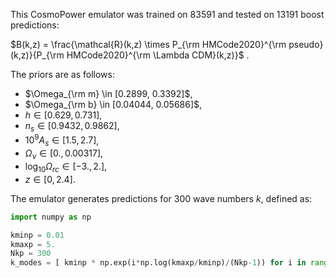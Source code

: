 This CosmoPower emulator was trained on 83591 and tested on 13191 boost predictions: 

$B(k,z) = \frac{\mathcal{R}(k,z) \times P_{\rm HMCode2020}^{\rm pseudo}(k,z)}{P_{\rm HMCode2020}^{\rm \Lambda CDM}(k,z)}$ . 

The priors are as follows: 

- $\Omega_{\rm m} \in [0.2899,     0.3392]$,
- $\Omega_{\rm b} \in [0.04044,    0.05686]$,
- $h \in [0.629,      0.731]$,
- $n_s \in [0.9432,0.9862]$,
- $10^{9} A_s \in [1.5,2.7]$,
- $\Omega_\nu \in [0., 0.00317]$,
- $\log_{10}{\Omega_{rc}} \in [-3., 2.]$,
- $z\in[0,2.4]$.

The emulator generates predictions for 300 wave numbers $k$, defined as:

```python
import numpy as np 

kminp = 0.01
kmaxp = 5.
Nkp = 300
k_modes = [ kminp * np.exp(i*np.log(kmaxp/kminp)/(Nkp-1)) for i in range(Nkp)]
```




